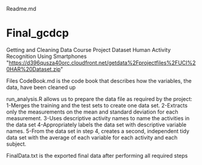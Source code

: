 Readme.md

# Final_gcdcp
Getting and Cleaning Data Course Project
Dataset
Human Activity Recognition Using Smartphones
"https://d396qusza40orc.cloudfront.net/getdata%2Fprojectfiles%2FUCI%20HAR%20Dataset.zip"

Files
CodeBook.md is the code book that describes how the variables, the data, have been cleaned up

run_analysis.R allows us to prepare the data file as required by the project:
1-Merges the training and the test sets to create one data set.
2-Extracts only the measurements on the mean and standard deviation for each measurement.
3-Uses descriptive activity names to name the activities in the data set
4-Appropriately labels the data set with descriptive variable names.
5-From the data set in step 4, creates a second, independent tidy data set with the average of each variable for each activity and each subject.

FinalData.txt is the exported final data after performing all required steps



